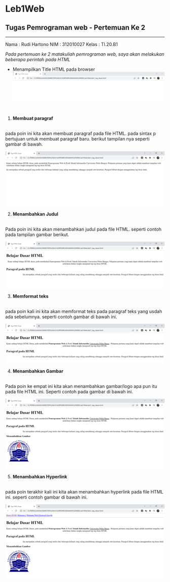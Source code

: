# Leb1Web
## Tugas Pemrograman web - Pertemuan Ke 2

<hr>

Nama    : Rudi Hartono
NIM     : 312010027
Kelas   : TI.20.B1


*Pada pertemuan ke 2 matakuliah pemrograman web, saya akan melakukan beberapa perintah pada HTML*
 
- Menampilkan Title HTML pada browser <br>
![Gambar Title pada HTML](pictures/titlehtml.PNG)

<br>

1. **Membuat paragraf**
<br>
pada poin ini kita akan membuat paragraf pada file HTML.
pada sintax p bertujuan untuk membuat paragraf baru. berikut tampilan nya seperti gambar di bawah.

![Membuat paragraf baru](pictures/paragraf1.PNG)

2. **Menambahkan Judul**
<br>
Pada poin ini kita akan menambahkan judul pada file HTML.
seperti contoh pada tampilan gambar berikut.

![menambahkan judul](pictures/judul.PNG)

3. **Memformat teks**
<br>
pada poin kali ini kita akan memformat teks pada paragraf teks yang usdah ada sebelumnya. seperti contoh gambar di bawah ini.

![menambahkan format teks](pictures/format.PNG)

4. **Menambahkan Gambar**
<br>
Pada poin ke empat ini kita akan menambahkan gambar/logo apa pun itu pada file HTML ini. Seperti contoh pada gambar di bawah ini.

![menambahkan gambar](pictures/logokampus.PNG)

5. **Menambahkan Hyperlink**
<br>
pada poin terakhir kali ini kita akan menambahkan hyperlink pada file HTML ini. seperti contoh gambar di bawah ini.

![menambahkan hyperlink](pictures/hyperlink.PNG)


